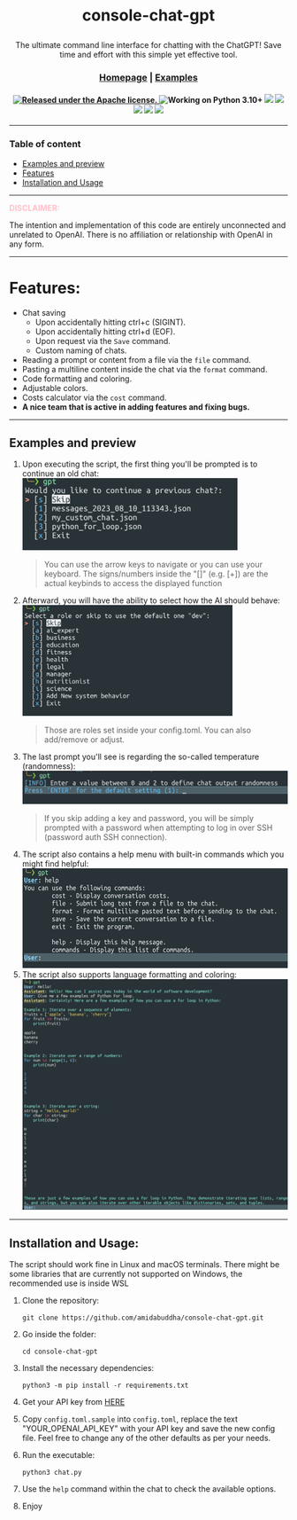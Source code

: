 <div align="center">

<h1>

console-chat-gpt

</h1>

The ultimate command line interface for chatting with the ChatGPT! Save time and effort with this simple yet effective
tool.

<h3>

[Homepage](https://github.com/amidabuddha/consoleChatGPT) | [Examples](/examples)

</h3>

 <h4 align="center">
  <a href="https://github.com/amidabuddha/consoleChatGPT/blob/main/LICENSE.md">
  <img src="https://img.shields.io/github/license/amidabuddha/consoleChatGPT" alt="Released under the Apache license." />
  </a>
  <img src="https://img.shields.io/badge/Python-3.10+-blue" alt="Working on Python 3.10+" />
  <img src="https://img.shields.io/github/stars/amidabuddha/consoleChatGPT"/>
  <img src="http://hits.dwyl.com/amidabuddha/consoleChatGPT.svg"/>
  <img src="https://img.shields.io/github/issues/amidabuddha/consoleChatGPT"/>
  <img src="https://img.shields.io/github/forks/amidabuddha/consoleChatGPT"/>
  <img src="https://img.shields.io/badge/platform-Linux%20%7C%20macOS-blue"/>
</h4>

</div>

---
### Table of content
- [Examples and preview](#examples-and-preview)
- [Features](#features)
- [Installation and Usage](#installation-and-usage)
---

<font color="pink">**DISCLAIMER:**</font>

The intention and implementation of this code are entirely unconnected and unrelated to OpenAI. There is no affiliation
or relationship with OpenAI in any form.

---

# Features:

- Chat saving
  - Upon accidentally hitting ctrl+c (SIGINT).
  - Upon accidentally hitting ctrl+d (EOF).
  - Upon request via the `Save` command.
  - Custom naming of chats.
- Reading a prompt or content from a file via the `file` command.
- Pasting a multiline content inside the chat via the `format` command.
- Code formatting and coloring. 
- Adjustable colors.
- Costs calculator via the `cost` command.
- **A nice team that is active in adding features and fixing bugs.**

---

## Examples and preview
1. Upon executing the script, the first thing you'll be prompted is to continue an old chat:
    <img src="examples/start_chat.png" alt="init" width=auto height=130 />
    > You can use the arrow keys to navigate or you can use your keyboard. The signs/numbers inside the "[]" (e.g. [+]) are the actual keybinds to access the displayed function
2. Afterward, you will have the ability to select how the AI should behave:
    <img src="examples/roles.png" alt="add" width=auto height=200 />
    > Those are roles set inside your config.toml. You can also add/remove or adjust.
3. The last prompt you'll see is regarding the so-called temperature (randomness):
    <img src="examples/temperature.png" alt="key" width=auto height=auto />
    > If you skip adding a key and password, you will be simply prompted with a password when attempting to log in over SSH (password auth SSH connection).
4. The script also contains a help menu with built-in commands which you might find helpful:
    <img src="examples/built-in_commands.png" alt="preview" width=auto height=180 />
5. The script also supports language formatting and coloring:</br>
    <img src="examples/example_python.png" alt="Removal" width=auto height=auto />


---
## Installation and Usage:
The script should work fine in Linux and macOS terminals. There might be some libraries that are currently not supported on Windows, the recommended use is inside WSL
1. Clone the repository:

   ```shell
   git clone https://github.com/amidabuddha/console-chat-gpt.git
   ```

2. Go inside the folder:

   ```shell
   cd console-chat-gpt
   ```

3. Install the necessary dependencies:

   ```shell
   python3 -m pip install -r requirements.txt
   ```

4. Get your API key from [HERE](https://platform.openai.com/account/api-keys)

5. Copy `config.toml.sample` into `config.toml`, replace the text "YOUR_OPENAI_API_KEY" with your API key and save the new config file. Feel free to change any of the other defaults as per your needs.

6. Run the executable:

   ```shell
   python3 chat.py
   ```

7. Use the `help` command within the chat to check the available options.

8. Enjoy
